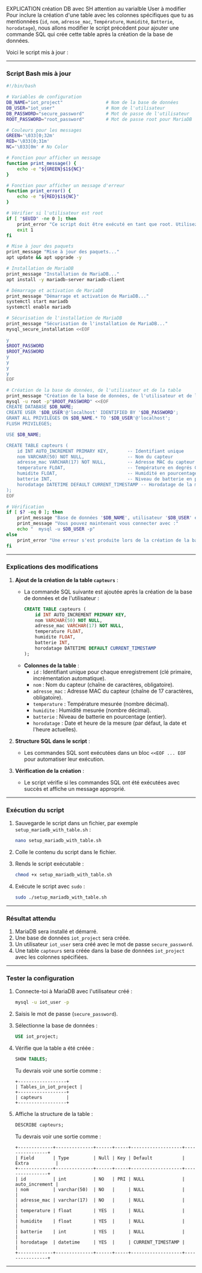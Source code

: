 EXPLICATION création DB avec SH attention au varialble User à modifier
Pour inclure la création d'une table avec les colonnes spécifiques que tu as mentionnées (`id`, `nom`, `adresse_mac`, `Température`, `Humidité`, `Batterie`, `horodatage`), nous allons modifier le script précédent pour ajouter une commande SQL qui crée cette table après la création de la base de données.

Voici le script mis à jour :

---

### **Script Bash mis à jour**

```bash
#!/bin/bash

# Variables de configuration
DB_NAME="iot_project"                # Nom de la base de données
DB_USER="iot_user"                   # Nom de l'utilisateur
DB_PASSWORD="secure_password"        # Mot de passe de l'utilisateur
ROOT_PASSWORD="root_password"        # Mot de passe root pour MariaDB

# Couleurs pour les messages
GREEN='\033[0;32m'
RED='\033[0;31m'
NC='\033[0m' # No Color

# Fonction pour afficher un message
function print_message() {
    echo -e "${GREEN}$1${NC}"
}

# Fonction pour afficher un message d'erreur
function print_error() {
    echo -e "${RED}$1${NC}"
}

# Vérifier si l'utilisateur est root
if [ "$EUID" -ne 0 ]; then
    print_error "Ce script doit être exécuté en tant que root. Utilisez sudo."
    exit 1
fi

# Mise à jour des paquets
print_message "Mise à jour des paquets..."
apt update && apt upgrade -y

# Installation de MariaDB
print_message "Installation de MariaDB..."
apt install -y mariadb-server mariadb-client

# Démarrage et activation de MariaDB
print_message "Démarrage et activation de MariaDB..."
systemctl start mariadb
systemctl enable mariadb

# Sécurisation de l'installation de MariaDB
print_message "Sécurisation de l'installation de MariaDB..."
mysql_secure_installation <<EOF

y
$ROOT_PASSWORD
$ROOT_PASSWORD
y
y
y
y
EOF

# Création de la base de données, de l'utilisateur et de la table
print_message "Création de la base de données, de l'utilisateur et de la table..."
mysql -u root -p"$ROOT_PASSWORD" <<EOF
CREATE DATABASE $DB_NAME;
CREATE USER '$DB_USER'@'localhost' IDENTIFIED BY '$DB_PASSWORD';
GRANT ALL PRIVILEGES ON $DB_NAME.* TO '$DB_USER'@'localhost';
FLUSH PRIVILEGES;

USE $DB_NAME;

CREATE TABLE capteurs (
    id INT AUTO_INCREMENT PRIMARY KEY,       -- Identifiant unique
    nom VARCHAR(50) NOT NULL,                -- Nom du capteur
    adresse_mac VARCHAR(17) NOT NULL,        -- Adresse MAC du capteur
    temperature FLOAT,                       -- Température en degrés Celsius
    humidite FLOAT,                          -- Humidité en pourcentage
    batterie INT,                            -- Niveau de batterie en pourcentage
    horodatage DATETIME DEFAULT CURRENT_TIMESTAMP -- Horodatage de la mesure
);
EOF

# Vérification
if [ $? -eq 0 ]; then
    print_message "Base de données '$DB_NAME', utilisateur '$DB_USER' et table 'capteurs' créés avec succès."
    print_message "Vous pouvez maintenant vous connecter avec :"
    echo "  mysql -u $DB_USER -p"
else
    print_error "Une erreur s'est produite lors de la création de la base de données, de l'utilisateur ou de la table."
fi
```

---

### **Explications des modifications**

1. **Ajout de la création de la table `capteurs`** :
   - La commande SQL suivante est ajoutée après la création de la base de données et de l'utilisateur :
     ```sql
     CREATE TABLE capteurs (
         id INT AUTO_INCREMENT PRIMARY KEY,
         nom VARCHAR(50) NOT NULL,
         adresse_mac VARCHAR(17) NOT NULL,
         temperature FLOAT,
         humidite FLOAT,
         batterie INT,
         horodatage DATETIME DEFAULT CURRENT_TIMESTAMP
     );
     ```
   - **Colonnes de la table** :
     - `id` : Identifiant unique pour chaque enregistrement (clé primaire, incrémentation automatique).
     - `nom` : Nom du capteur (chaîne de caractères, obligatoire).
     - `adresse_mac` : Adresse MAC du capteur (chaîne de 17 caractères, obligatoire).
     - `temperature` : Température mesurée (nombre décimal).
     - `humidite` : Humidité mesurée (nombre décimal).
     - `batterie` : Niveau de batterie en pourcentage (entier).
     - `horodatage` : Date et heure de la mesure (par défaut, la date et l'heure actuelles).

2. **Structure SQL dans le script** :
   - Les commandes SQL sont exécutées dans un bloc `<<EOF ... EOF` pour automatiser leur exécution.

3. **Vérification de la création** :
   - Le script vérifie si les commandes SQL ont été exécutées avec succès et affiche un message approprié.

---

### **Exécution du script**

1. Sauvegarde le script dans un fichier, par exemple `setup_mariadb_with_table.sh` :
   ```bash
   nano setup_mariadb_with_table.sh
   ```

2. Colle le contenu du script dans le fichier.

3. Rends le script exécutable :
   ```bash
   chmod +x setup_mariadb_with_table.sh
   ```

4. Exécute le script avec `sudo` :
   ```bash
   sudo ./setup_mariadb_with_table.sh
   ```

---

### **Résultat attendu**

1. MariaDB sera installé et démarré.
2. Une base de données `iot_project` sera créée.
3. Un utilisateur `iot_user` sera créé avec le mot de passe `secure_password`.
4. Une table `capteurs` sera créée dans la base de données `iot_project` avec les colonnes spécifiées.

---

### **Tester la configuration**

1. Connecte-toi à MariaDB avec l'utilisateur créé :
   ```bash
   mysql -u iot_user -p
   ```

2. Saisis le mot de passe (`secure_password`).

3. Sélectionne la base de données :
   ```sql
   USE iot_project;
   ```

4. Vérifie que la table a été créée :
   ```sql
   SHOW TABLES;
   ```

   Tu devrais voir une sortie comme :
   ```
   +------------------+
   | Tables_in_iot_project |
   +------------------+
   | capteurs         |
   +------------------+
   ```

5. Affiche la structure de la table :
   ```sql
   DESCRIBE capteurs;
   ```

   Tu devrais voir une sortie comme :
   ```
   +-------------+--------------+------+-----+-------------------+----------------+
   | Field       | Type         | Null | Key | Default           | Extra          |
   +-------------+--------------+------+-----+-------------------+----------------+
   | id          | int          | NO   | PRI | NULL              | auto_increment |
   | nom         | varchar(50)  | NO   |     | NULL              |                |
   | adresse_mac | varchar(17)  | NO   |     | NULL              |                |
   | temperature | float        | YES  |     | NULL              |                |
   | humidite    | float        | YES  |     | NULL              |                |
   | batterie    | int          | YES  |     | NULL              |                |
   | horodatage  | datetime     | YES  |     | CURRENT_TIMESTAMP |                |
   +-------------+--------------+------+-----+-------------------+----------------+
   ```

---

